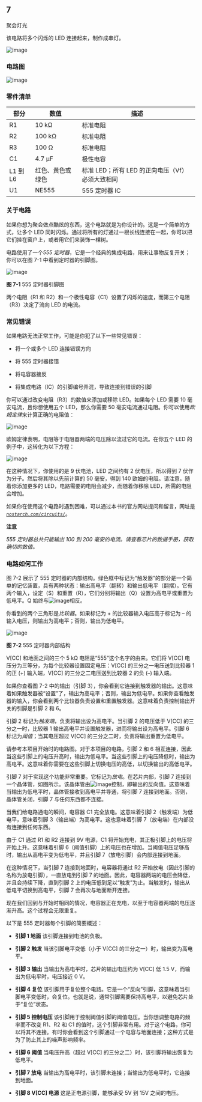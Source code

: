 ## 7

聚会灯光

该电路将多个闪烁的 LED 连接起来，制作成串灯。

![image](img/f0048-01.jpg)

### **电路图**

![image](img/f0049-01.jpg)

### **零件清单**

| **部分** | **数值** | **描述** |
| --- | --- | --- |
| R1 | 10 kΩ | 标准电阻 |
| R2 | 100 kΩ | 标准电阻 |
| R3 | 100 Ω | 标准电阻 |
| C1 | 4.7 μF | 极性电容 |
| L1 到 L6 | 红色、黄色或绿色 | 标准 LED；所有 LED 的正向电压（Vf）必须大致相同 |
| U1 | NE555 | 555 定时器 IC |

### **关于电路**

如果你想为聚会做点酷炫的东西，这个电路就是为你设计的。这是一个简单的方式，让多个 LED 同时闪烁。通过将所有的灯通过一根长线连接在一起，你可以把它们挂在窗户上，或者用它们来装饰一棵树。

电路使用了一个*555 定时器*，它是一个经典的集成电路，用来让事物反复开关；你可以在图 7-1 中看到定时器的引脚图。

![image](img/f0049-02.jpg)

**图 7-1** 555 定时器引脚图

两个电阻（R1 和 R2）和一个极性电容（C1）设置了闪烁的速度，而第三个电阻（R3）决定了流向 LED 的电流。

### **常见错误**

如果电路无法正常工作，可能是你犯了以下一些常见错误：

+   将一个或多个 LED 连接错误方向

+   将 555 定时器接错

+   将电容器接反

+   将集成电路（IC）的引脚编号弄混，导致连接到错误的引脚

你可以通过改变电阻（R3）的数值来添加或移除 LED。如果每个 LED 需要 10 毫安电流，且你想使用五个 LED，那么你需要 50 毫安电流通过电阻。你可以使用*欧姆定律*来计算正确的电阻值：

![image](img/f0050-01.jpg)

欧姆定律表明，电阻等于电阻器两端的电压除以流过它的电流。在你五个 LED 的例子中，这转化为以下方程：

![image](img/f0050-02.jpg)

在这种情况下，你使用的是 9 伏电池，LED 之间约有 2 伏电压，所以得到 7 伏作为分子。然后将其除以先前计算的 50 毫安，得到 140 欧姆的电阻。请注意，随着你添加更多的 LED，电路需要的电阻会减少，而随着你移除 LED，所需的电阻会增加。

如果你在使用这个电路时遇到困难，可以通过本书的官方网站提问和留言，网址是 *[`nostarch.com/circuits/`](https://nostarch.com/circuits/)*。

**注意**

*555 定时器总共只能输出 100 到 200 毫安的电流。请查看芯片的数据手册，获取确切的数值。*

### **电路如何工作**

图 7-2 展示了 555 定时器的内部结构。绿色框中标记为“触发器”的部分是一个简单的记忆装置，具有两种状态：输出高电平（翻转）和输出低电平（翻摆）。它有两个输入，设定（S）和重置（R），它们分别将输出（Q）设置为高电平或重置为低电平。Q 始终与![image](img/qbar.jpg)相反。

你看到的两个三角形是*比较器*。如果标记为 + 的比较器输入电压高于标记为 – 的输入电压，则输出为高电平；否则，输出为低电平。

![image](img/f0051-01.jpg)

**图 7-2** 555 定时器内部结构

V[CC] 和地面之间的三个 5 kΩ 电阻是“555”这个名字的由来。它们将 V[CC] 电压分为三等分，为每个比较器设置固定电压：V[CC] 的三分之一电压送到比较器 1 的正 (+) 输入端，V[CC] 的三分之二电压送到比较器 2 的负 (–) 输入端。

如果你查看图 7-2 中的输出（引脚 3），你会看到它连接到触发器的输出。这意味着如果触发器被“设置”了，输出为高电平；否则，输出为低电平。如果你查看触发器的输入，你会看到两个比较器负责设置和重置触发器。这意味着负责控制输出开关的引脚是引脚 2 和 6。

引脚 2 标记为*触发端*，负责将输出设为高电平。当引脚 2 的电压低于 V[CC] 的三分之一时，比较器 1 输出高电平并设置触发器，进而将输出设为高电平。引脚 6 标记为*阈值*；当其电压超过 V[CC] 的三分之二时，负责将输出重置为低电平。

请参考本项目开始时的电路图。对于本项目的电路，引脚 2 和 6 相互连接，因此当这些引脚上的电压升高时，输出为低电平。当这些引脚上的电压降低时，输出为高电平。这意味着你需要在这些引脚上切换电压的高低，以切换输出的高低电平。

引脚 7 对于实现这个功能非常重要。它标记为*放电*。在芯片内部，引脚 7 连接到一个晶体管，如图所示。该晶体管由![image](img/qbar.jpg)控制，即输出的反向值。这意味着当输出为低电平时，晶体管接收到高电平并导通，将引脚 7 连接到地面。否则，晶体管关闭，引脚 7 与任何东西都不连接。

当我们给电路通电的瞬间，电容器 C1 完全放电。这意味着引脚 2（触发端）为低电平，意味着引脚 3（输出端）为高电平。这也意味着引脚 7（放电端）在内部没有连接到任何东西。

由于 C1 通过 R1 和 R2 连接到 9V 电源，C1 将开始充电，其正极引脚上的电压将开始上升。这意味着引脚 6（阈值引脚）上的电压也在增加。当阈值电压足够高时，输出从高电平变为低电平，并且引脚 7（放电引脚）会内部连接到地面。

在这种情况下，当引脚 7 连接到地面时，电容器将通过 R2 开始放电（因此引脚的名称为放电引脚），一直放电到引脚 7 的地面。因此，电容器两端的电压会降低，并且会持续下降，直到引脚 2 上的电压低到足以“触发”为止。当触发时，输出从低电平切换到高电平，引脚 7 会再次与地面断开连接。

现在我们回到与开始时相同的情况，电容器正在充电，以至于电容器两端的电压逐渐升高。这个过程会无限重复。

以下是 555 定时器每个引脚的简要概述：

+   **引脚 1 地面** 该引脚连接到电池的负极。

+   **引脚 2 触发** 当该引脚电平变低（小于 V[CC] 的三分之一）时，输出变为高电平。

+   **引脚 3 输出** 当输出为高电平时，芯片的输出电压约为 V[CC] 低 1.5 V，而输出为低电平时，电压接近 0 V。

+   **引脚 4 复位** 该引脚用于复位整个电路。它是一个“反向”引脚，这意味着当引脚电平变低时，会复位。也就是说，通常引脚需要保持高电平，以避免芯片处于“复位”状态。

+   **引脚 5 控制电压** 该引脚用于控制阈值引脚的阈值电压。当你想调整电路的频率而不改变 R1、R2 和 C1 的值时，这个引脚非常有用。对于这个电路，你可以将其不连接。有时你会看到这个引脚通过一个电容与地面连接；这种方式是为了防止其上的噪声影响频率。

+   **引脚 6 阈值** 当电压升高（超过 V[CC] 的三分之二）时，该引脚将输出恢复为低电平。

+   **引脚 7 放电** 当输出为高电平时，该引脚未连接；当输出为低电平时，它连接到地面。

+   **引脚 8 V[CC] 电源** 这是正电源引脚，能够承受 5V 到 15V 之间的电压。
